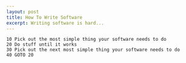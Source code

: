```yaml
---
layout: post
title: How To Write Software
excerpt: Writing software is hard...
---
```


    10 Pick out the most simple thing your software needs to do
    20 Do stuff until it works
    30 Pick out the next most simple thing your software needs to do
    40 GOTO 20
